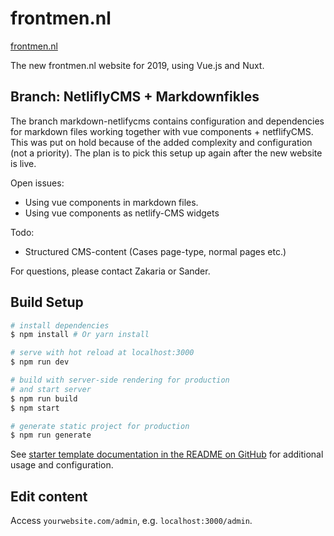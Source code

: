 # frontmen.nl

[frontmen.nl](https://www.frontmen.nl)

The new frontmen.nl website for 2019, using Vue.js and Nuxt.

## Branch: NetliflyCMS + Markdownfikles

The branch markdown-netlifycms contains configuration and dependencies for markdown files working together with vue components + netflifyCMS. This was put on hold because of the added complexity and configuration (not a priority). The plan is to pick this setup up again after the new website is live.

Open issues:
- Using vue components in markdown files.
- Using vue components as netlify-CMS widgets

Todo:
- Structured CMS-content (Cases page-type, normal pages etc.)

For questions, please contact Zakaria or Sander.

## Build Setup

``` bash
# install dependencies
$ npm install # Or yarn install

# serve with hot reload at localhost:3000
$ npm run dev

# build with server-side rendering for production
# and start server
$ npm run build
$ npm start

# generate static project for production
$ npm run generate
```

See [starter template documentation in the README on GitHub](https://github.com/renestalder/nuxt-netlify-cms-starter-template) for additional usage and configuration.

## Edit content

Access `yourwebsite.com/admin`, e.g. `localhost:3000/admin`.

